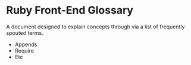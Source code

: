 # Ruby Front-End Glossary

A document designed to explain concepts through via a list of frequently spouted terms.

- Appends
- Require
- Etc
